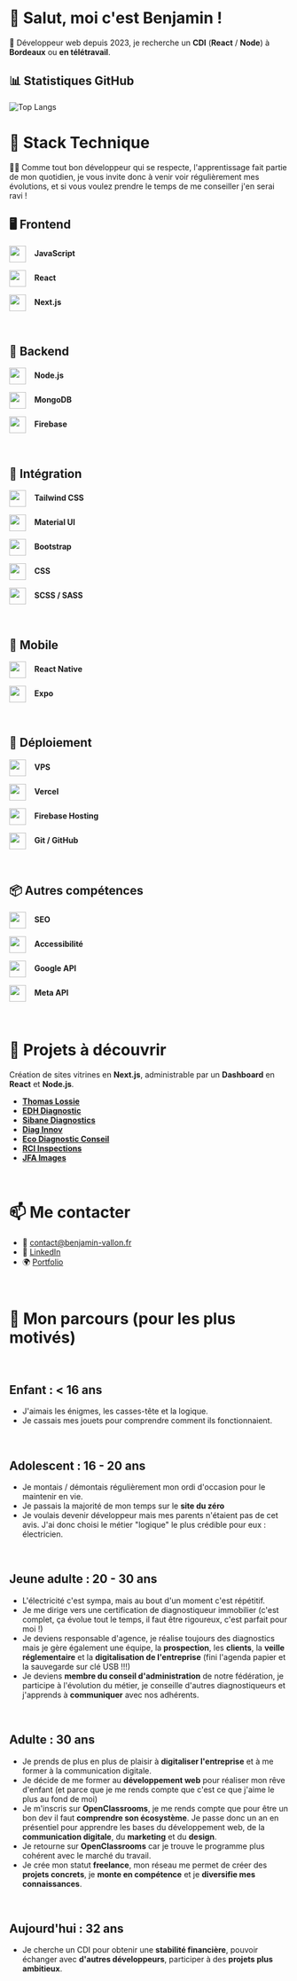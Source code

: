 
# 👋 Salut, moi c'est Benjamin !

🔎 Développeur web depuis 2023, je recherche un **CDI** (**React** / **Node**) à **Bordeaux** ou **en télétravail**. 

## 📊 Statistiques GitHub

![Top Langs](https://github-readme-stats.vercel.app/api/top-langs/?username=Benjamin-V-Dev&layout=compact)

# 🧰 Stack Technique

👨‍🎓 Comme tout bon développeur qui se respecte, l'apprentissage fait partie de mon quotidien, je vous invite donc à venir voir régulièrement mes évolutions, et si vous voulez prendre le temps de me conseiller j'en serai ravi !

## 🖥️ Frontend

<p>
  <img src="https://cdn.jsdelivr.net/gh/devicons/devicon/icons/javascript/javascript-original.svg" width="30" style="vertical-align: middle; margin-right: 8px;" />
  <strong>&nbsp;JavaScript</strong>
</p>
<p>
  <img src="https://cdn.jsdelivr.net/gh/devicons/devicon/icons/react/react-original.svg" width="30" style="vertical-align: middle; margin-right: 8px;" />
  <strong>&nbsp;React</strong>
</p>
<p>
  <img src="https://cdn.jsdelivr.net/gh/devicons/devicon/icons/nextjs/nextjs-original.svg" width="30" style="vertical-align: middle; margin-right: 8px;" />
  <strong>&nbsp;Next.js</strong>
</p>
<br>

## 🧪 Backend

<p>
  <img src="https://cdn.jsdelivr.net/gh/devicons/devicon/icons/nodejs/nodejs-original.svg" width="30" style="vertical-align: middle; margin-right: 8px;" />
  <strong>&nbsp;Node.js</strong>
</p>
<p>
  <img src="https://cdn.jsdelivr.net/gh/devicons/devicon/icons/mongodb/mongodb-original.svg" width="30" style="vertical-align: middle; margin-right: 8px;" />
  <strong>&nbsp;MongoDB</strong>
</p>
<p>
  <img src="https://www.vectorlogo.zone/logos/firebase/firebase-icon.svg" width="30" style="vertical-align: middle; margin-right: 8px;" />
  <strong>&nbsp;Firebase</strong>
</p>
<br>

## 🎨 Intégration

<p>
  <img src="https://codekitapp.com/images/help/free-tailwind-icon@2x.png" width="30" style="vertical-align: middle; margin-right: 8px;" />
  <strong>&nbsp;Tailwind CSS</strong>
</p>
<p>
  <img src="https://cdn.jsdelivr.net/gh/devicons/devicon/icons/materialui/materialui-original.svg" width="30" style="vertical-align: middle; margin-right: 8px;" />
  <strong>&nbsp;Material UI</strong>
</p>
<p>
  <img src="https://cdn.jsdelivr.net/gh/devicons/devicon/icons/bootstrap/bootstrap-original.svg" width="30" style="vertical-align: middle; margin-right: 8px;" />
  <strong>&nbsp;Bootstrap</strong>
</p>
<p>
  <img src="https://cdn.jsdelivr.net/gh/devicons/devicon/icons/css3/css3-original.svg" width="30" style="vertical-align: middle; margin-right: 8px;" />
  <strong>&nbsp;CSS</strong>
</p>
<p>
  <img src="https://cdn.jsdelivr.net/gh/devicons/devicon/icons/sass/sass-original.svg" width="30" style="vertical-align: middle; margin-right: 8px;" />
  <strong>&nbsp;SCSS / SASS</strong>
</p>
<br>

## 📱 Mobile

<p>
  <img src="https://cdn.jsdelivr.net/gh/devicons/devicon/icons/react/react-original.svg" width="30" style="vertical-align: middle; margin-right: 8px;" />
  <strong>&nbsp;React Native</strong>
</p>
<p>
  <img src="https://cdn.worldvectorlogo.com/logos/expo-go-app.svg" width="30" style="vertical-align: middle; margin-right: 8px;" />
  <strong>&nbsp;Expo</strong>
</p>
<br>

## 🚀 Déploiement

<p>
  <img src="https://cdn.jsdelivr.net/gh/devicons/devicon/icons/linux/linux-original.svg" width="30" style="vertical-align: middle; margin-right: 8px;" />
  <strong>&nbsp;VPS</strong>
</p>
<p>
  <img src="https://cdn.jsdelivr.net/gh/devicons/devicon/icons/vercel/vercel-original.svg" width="30" style="vertical-align: middle; margin-right: 8px;" />
  <strong>&nbsp;Vercel</strong>
</p>
<p>
  <img src="https://www.vectorlogo.zone/logos/firebase/firebase-icon.svg" width="30" style="vertical-align: middle; margin-right: 8px;" />
  <strong>&nbsp;Firebase Hosting</strong>
</p>
<p>
  <img src="https://cdn.jsdelivr.net/gh/devicons/devicon/icons/git/git-original.svg" width="30" style="vertical-align: middle; margin-right: 8px;" />
  <strong>&nbsp;Git / GitHub</strong>
</p>
<br>

## 📦 Autres compétences

<p>
  <img src="https://bigbluebutton.org/wp-content/uploads/2013/10/lp-wcag-logo.png" width="30" style="vertical-align: middle; margin-right: 8px;" />
  <strong>&nbsp;SEO</strong>
</p>
<p>
  <img src="https://cdn.worldvectorlogo.com/logos/google-custom-search.svg" width="30" style="vertical-align: middle; margin-right: 8px;" />
  <strong>&nbsp;Accessibilité</strong>
</p>
<p>
  <img src="https://cdn.jsdelivr.net/gh/devicons/devicon/icons/google/google-original.svg" width="30" style="vertical-align: middle; margin-right: 8px;" />
  <strong>&nbsp;Google API</strong>
</p>
<p>
  <img src="https://cdn.pixabay.com/photo/2021/11/01/15/20/meta-logo-6760788_960_720.png" width="30" style="vertical-align: middle; margin-right: 8px;" />
  <strong>&nbsp;Meta API</strong>
</p>
<br>


# 🚀 Projets à découvrir

Création de sites vitrines en **Next.js**, administrable par un **Dashboard** en **React** et **Node.js**.
<br>
- [**Thomas Lossie**](https://thomas-lossie.fr/)
- [**EDH Diagnostic**](https://edh-diagnostic.fr/)
- [**Sibane Diagnostics**](https://www.sibane.fr/)
- [**Diag Innov**](https://diaginnov47.fr/)
- [**Eco Diagnostic Conseil**](https://eco-diagnostic-conseil.fr/)
- [**RCI Inspections**](https://rci-inspections.fr/)
- [**JFA Images**](https://jfa-images.fr/)
<br>

# 📫 Me contacter

- 📩 contact@benjamin-vallon.fr
- 💼 [LinkedIn](https://www.linkedin.com/in/benjamin-vallon/)  
- 🌍 [Portfolio](https://portfolio.benjamin-vallon.fr)
<br>

# 🎒 Mon parcours (pour les plus motivés)
<br>

## Enfant : < 16 ans

 - J'aimais les énigmes, les casses-tête et la logique.
 - Je cassais mes jouets pour comprendre comment ils fonctionnaient.
<br>

## Adolescent : 16 - 20 ans

 - Je montais / démontais régulièrement mon ordi d'occasion pour le maintenir en vie.
 - Je passais la majorité de mon temps sur le **site du zéro**
 - Je voulais devenir développeur mais mes parents n'étaient pas de cet avis. J'ai donc choisi le métier "logique" le plus crédible pour eux : électricien.
<br>

## Jeune adulte : 20 - 30 ans

 - L'électricité c'est sympa, mais au bout d'un moment c'est répétitif.
 - Je me dirige vers une certification de diagnostiqueur immobilier (c'est complet, ça évolue tout le temps, il faut être rigoureux, c'est parfait pour moi !)
 - Je deviens responsable d'agence, je réalise toujours des diagnostics mais je gère également une équipe, la **prospection**, les **clients**, la **veille réglementaire** et la **digitalisation de l'entreprise** (fini l'agenda papier et la sauvegarde sur clé USB !!!)
 - Je deviens **membre du conseil d'administration** de notre fédération, je participe à l'évolution du métier, je conseille d'autres diagnostiqueurs et j'apprends à **communiquer** avec nos adhérents.
<br>

## Adulte : 30 ans

 - Je prends de plus en plus de plaisir à **digitaliser l'entreprise** et à me former à la communication digitale.
 - Je décide de me former au **développement web** pour réaliser mon rêve d'enfant (et parce que je me rends compte que c'est ce que j'aime le plus au fond de moi)
 - Je m'inscris sur **OpenClassrooms**, je me rends compte que pour être un bon dev il faut **comprendre son écosystème**. Je passe donc un an en présentiel pour apprendre les bases du développement web, de la **communication digitale**, du **marketing** et du **design**.
 - Je retourne sur **OpenClassrooms** car je trouve le programme plus cohérent avec le marché du travail.
 - Je crée mon statut **freelance**, mon réseau me permet de créer des **projets concrets**, je **monte en compétence** et je **diversifie mes connaissances**.
<br>

## Aujourd'hui : 32 ans

 - Je cherche un CDI pour obtenir une **stabilité financière**, pouvoir échanger avec **d'autres développeurs**, participer à des **projets plus ambitieux**.
